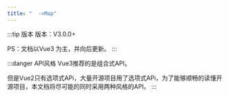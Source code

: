 ```yaml
---
title: "  ->Map"
---
```

:::tip 版本
版本：V3.0.0+

PS：文档以Vue3 为主，并向后更新。
:::


:::danger API风格
Vue3推荐的是组合式API。

但是Vue2只有选项式APi，大量开源项目用了选项式APi，为了能够顺畅的读懂开源项目，本文档将尽可能的同时采用两种风格的API。
:::